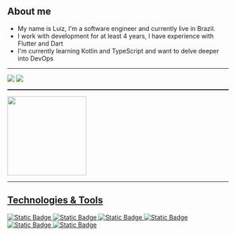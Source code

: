 ## About me

-  My name is Luiz, I'm a software engineer and currently live in Brazil.
-  I work with development for at least 4 years, I have experience with Flutter and Dart
-  I'm currently learning Kotlin and TypeScript and want to delve deeper into DevOps
<hr style="height:1px;">
</div>


 <a href="https://www.linkedin.com/in/luiz-augusto-da-silva-neto-b01ab3189/" target="_blank"><img src="https://img.shields.io/badge/-LinkedIn-%230077B5?style=for-the-badge&logo=linkedin&logoColor=white" target="_blank"></a> 
 <a href = "mailto:luiz00augusto00@gmail.com"><img src="https://img.shields.io/badge/Gmail-D14836?style=for-the-badge&logo=gmail&logoColor=white" target="_blank"></a>

<hr style="height:2px;">

<div>
  <a href="https://github.com/LuizBrzdev">
  <img height="180em" src="https://github-readme-stats.vercel.app/api/top-langs/?username=LuizBrzdev&layout=compact&langs_count=8&theme=dark"/>
</div>
<hr style="height:1px;">
   
## Technologies & Tools
![Static Badge](https://img.shields.io/badge/Flutter-blue?logo=flutter&label=Code&labelColor=black)
![Static Badge](https://img.shields.io/badge/Dart-blue?logo=dart&label=Code&labelColor=black)
![Static Badge](https://img.shields.io/badge/Node-js?logo=node.js&label=Code)
![Static Badge](https://img.shields.io/badge/CodeMagic-orange?logo=codemagic&label=CI%2FCD&labelColor=black)
![Static Badge](https://img.shields.io/badge/GitHub-white?logo=github&label=Version&labelColor=black)
![Static Badge](https://img.shields.io/badge/Firebase-orange?logo=firebase&label=Cloud&labelColor=black)





 
 

